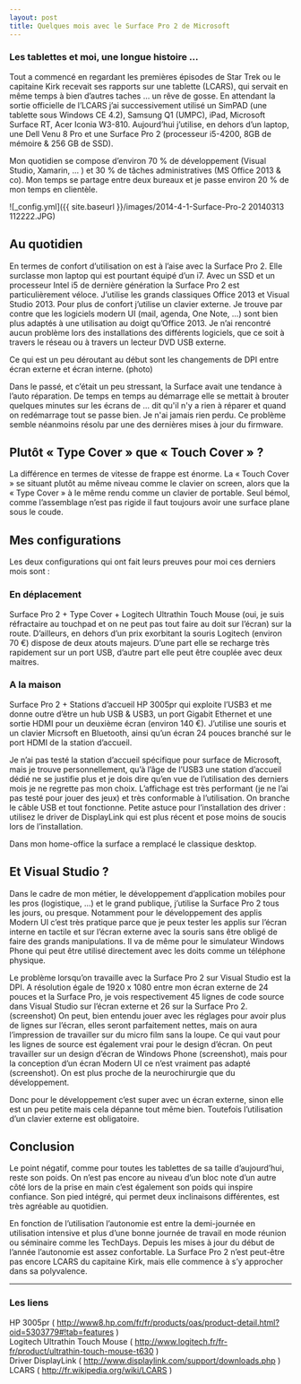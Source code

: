 ```yaml
---
layout: post
title: Quelques mois avec le Surface Pro 2 de Microsoft
---
```

### Les tablettes et moi, une longue histoire … 

Tout a commencé en regardant les premières épisodes de Star Trek ou le capitaine Kirk recevait ses rapports sur une tablette (LCARS), qui servait en même temps à bien d’autres taches … un rêve de gosse. En attendant la sortie officielle de l’LCARS j’ai successivement utilisé  un SimPAD (une tablette sous Windows CE 4.2), Samsung Q1 (UMPC), iPad, Microsoft Surface RT, Acer Iconia W3-810. Aujourd’hui j’utilise, en dehors d’un laptop, une Dell Venu 8 Pro et une Surface Pro 2 (processeur i5-4200, 8GB de mémoire & 256 GB de SSD).

Mon quotidien se compose d’environ 70 % de développement (Visual Studio, Xamarin, … ) et 30 % de tâches administratives (MS Office 2013 & co). Mon temps se partage entre deux bureaux et je passe environ 20 % de mon temps en clientèle.

![_config.yml]({{ site.baseurl }}/images/2014-4-1-Surface-Pro-2 20140313 112222.JPG)

## Au quotidien
En termes de confort d’utilisation on est à l’aise avec la Surface Pro 2. Elle surclasse mon laptop qui est pourtant équipé d’un i7. Avec un SSD et un processeur Intel i5 de dernière génération la Surface Pro 2 est particulièrement véloce. J’utilise les grands classiques Office 2013 et Visual Studio 2013. Pour plus de confort j’utilise un clavier externe. Je trouve par contre que les logiciels modern UI (mail, agenda, One Note, …) sont bien plus adaptés à une utilisation au doigt qu’Office 2013. Je n’ai rencontré aucun problème lors des installations des différents logiciels, que ce soit à travers le réseau ou à travers un lecteur DVD USB externe.
 
Ce qui est un peu déroutant au début sont les changements de DPI entre écran externe et écran interne. (photo)
 
Dans le passé, et c’était un peu stressant, la Surface avait une tendance à l’auto réparation. De temps en temps au démarrage elle se mettait à brouter quelques minutes sur les écrans de … dit qu'il n'y a rien à réparer et quand on redémarrage tout se passe bien. Je n'ai jamais rien perdu. Ce problème semble néanmoins résolu par une des dernières mises à jour du firmware.

## Plutôt « Type Cover » que « Touch Cover » ? 
La différence en termes de vitesse de frappe est énorme. La « Touch Cover » se situant plutôt au même niveau comme le clavier on screen, alors que la « Type Cover »  à le même rendu comme un clavier de portable. Seul bémol, comme l’assemblage n’est pas rigide il faut toujours avoir une surface plane sous le coude.

## Mes configurations
Les deux configurations qui ont fait leurs preuves pour moi ces derniers mois sont :

### En déplacement  
Surface Pro 2 + Type Cover + Logitech Ultrathin Touch Mouse (oui, je suis réfractaire au touchpad et on ne peut pas tout faire au doit sur l’écran) sur la route. D’ailleurs, en dehors d’un prix exorbitant la souris Logitech (environ 70 €) dispose de deux atouts majeurs. D’une part elle se recharge très rapidement sur un port USB, d’autre part elle peut être couplée avec deux maitres.

### A la maison  
Surface Pro 2 + Stations d’accueil HP 3005pr qui exploite l’USB3 et me donne outre d’être un hub USB & USB3, un port Gigabit Ethernet et une sortie HDMI pour un deuxième écran (environ 140 €). J’utilise une souris et un clavier Micrsoft en Bluetooth, ainsi qu’un écran 24 pouces branché sur le port HDMI de la station d’accueil. 

Je n’ai pas testé la station d’accueil spécifique pour surface de Microsoft, mais je trouve personnellement, qu’à l’âge de l’USB3 une station d’accueil dédié ne se justifie plus et je dois dire qu’en vue de l’utilisation des derniers mois je ne regrette pas mon choix. L’affichage est très performant (je ne l’ai pas testé pour jouer des jeux) et très conformable à l’utilisation. On branche le câble USB et tout fonctionne. Petite astuce pour l’installation des driver : utilisez le driver de DisplayLink qui est plus récent et pose moins de soucis lors de l’installation.

Dans mon home-office la surface a remplacé le classique desktop.

## Et Visual Studio ? 
Dans le cadre de mon métier, le développement d’application mobiles pour les pros (logistique, …) et le grand publique, j’utilise la Surface Pro 2 tous les jours, ou presque. Notamment pour le développement des applis Modern UI c’est très pratique parce que je peux tester les applis sur l’écran interne en tactile et sur l’écran externe avec la souris sans être obligé de faire des grands manipulations. Il va de même pour le simulateur Windows Phone qui peut être utilisé directement avec les doits comme un téléphone physique.

Le problème lorsqu’on travaille avec la Surface Pro 2 sur Visual Studio est la DPI. A résolution égale de 1920 x 1080 entre mon écran externe de 24 pouces et la Surface Pro, je vois respectivement 45 lignes de code source dans Visual Studio sur l’écran externe et 26 sur la Surface Pro 2. (screenshot) On peut, bien entendu jouer avec les réglages pour avoir plus de lignes sur l’écran, elles seront parfaitement nettes, mais on aura l’impression de travailler sur du micro film sans la loupe. Ce qui vaut pour les lignes de source est également vrai pour le design d’écran. On peut travailler sur un design d’écran de Windows Phone (screenshot), mais pour la conception d’un écran Modern UI ce n’est vraiment pas adapté (screenshot). On est plus proche de la neurochirurgie que du développement.

Donc pour le développement c’est super avec un écran externe, sinon elle est un peu petite mais cela dépanne tout même bien. Toutefois l’utilisation d’un clavier externe est obligatoire.

## Conclusion
Le point négatif, comme pour toutes les tablettes de sa taille d’aujourd’hui, reste son poids. On n’est pas encore au niveau d’un bloc note d’un autre côté lors de la prise en main c’est également son poids qui inspire confiance. Son pied intégré, qui permet deux inclinaisons différentes, est très agréable au quotidien.

En fonction de l’utilisation l’autonomie est entre la demi-journée en utilisation intensive et plus d’une bonne journée de travail en mode réunion ou séminaire comme les TechDays. Depuis les mises à jour du début de l’année l’autonomie est assez confortable.
La Surface Pro 2 n’est peut-être pas encore LCARS du capitaine Kirk, mais elle commence à s’y approcher dans sa polyvalence. 


---
### Les liens 
HP 3005pr ( http://www8.hp.com/fr/fr/products/oas/product-detail.html?oid=5303779#!tab=features )  
Logitech Ultrathin Touch Mouse ( http://www.logitech.fr/fr-fr/product/ultrathin-touch-mouse-t630 )  
Driver DisplayLink ( http://www.displaylink.com/support/downloads.php )  
LCARS ( http://fr.wikipedia.org/wiki/LCARS )    
  
